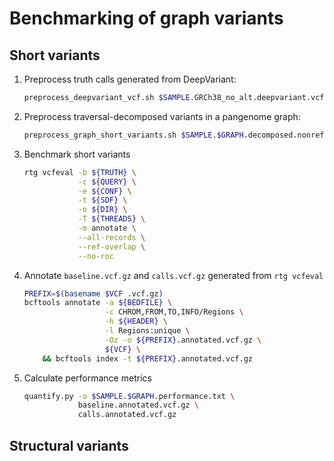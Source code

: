 # Benchmarking of graph variants

## Short variants

1. Preprocess truth calls generated from DeepVariant:

	```sh
	preprocess_deepvariant_vcf.sh $SAMPLE.GRCh38_no_alt.deepvariant.vcf.gz
	```

2. Preprocess traversal-decomposed variants in a pangenome graph:

	```sh
	preprocess_graph_short_variants.sh $SAMPLE.$GRAPH.decomposed.nonref.rmdup.vcf.gz
	```

3. Benchmark short variants

	```sh
	rtg vcfeval -b ${TRUTH} \
	            -c ${QUERY} \
	            -e ${CONF} \
	            -t ${SDF} \
	            -o ${DIR} \
	            -T ${THREADS} \
	            -m annotate \
	            --all-records \
	            --ref-overlap \
	            --no-roc
	```

4. Annotate `baseline.vcf.gz` and `calls.vcf.gz` generated from `rtg vcfeval`

	```sh
	PREFIX=$(basename $VCF .vcf.gz)
	bcftools annotate -a ${BEDFILE} \
	                  -c CHROM,FROM,TO,INFO/Regions \
	                  -h ${HEADER} \
	                  -l Regions:unique \
	                  -Oz -o ${PREFIX}.annotated.vcf.gz \
	                  ${VCF} \
	    && bcftools index -t ${PREFIX}.annotated.vcf.gz
	```

5. Calculate performance metrics

	```sh
	quantify.py -o $SAMPLE.$GRAPH.performance.txt \
	            baseline.annotated.vcf.gz \
	            calls.annotated.vcf.gz
	```

## Structural variants
